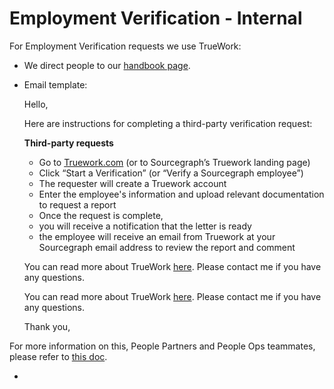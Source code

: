 # Employment Verification - Internal

For Employment Verification requests we use TrueWork:

- We direct people to our [handbook page](../process/employment_verification.md).
- Email template:

  Hello,

  Here are instructions for completing a third-party verification request:

  **Third-party requests**

  - Go to [Truework.com](https://www.truework.com/verifications/sourcegraph-employment-verification/) (or to Sourcegraph’s Truework landing page)
  - Click “Start a Verification” (or “Verify a Sourcegraph employee”)
  - The requester will create a Truework account
  - Enter the employee's information and upload relevant documentation to request a report
  - Once the request is complete,
  - you will receive a notification that the letter is ready
  - the employee will receive an email from Truework at your Sourcegraph email address to review the report and comment

  You can read more about TrueWork [here](../process/employment_verification.md). Please contact me if you have any questions.

  You can read more about TrueWork [here](../process/employment_verification.md). Please contact me if you have any questions.

  Thank you,

For more information on this, People Partners and People Ops teammates, please refer to [this doc](https://docs.google.com/document/d/1129c1iENV1VEfwFlMuHQRre3G0VPXASzdpelQc_-I_0/edit).

-
